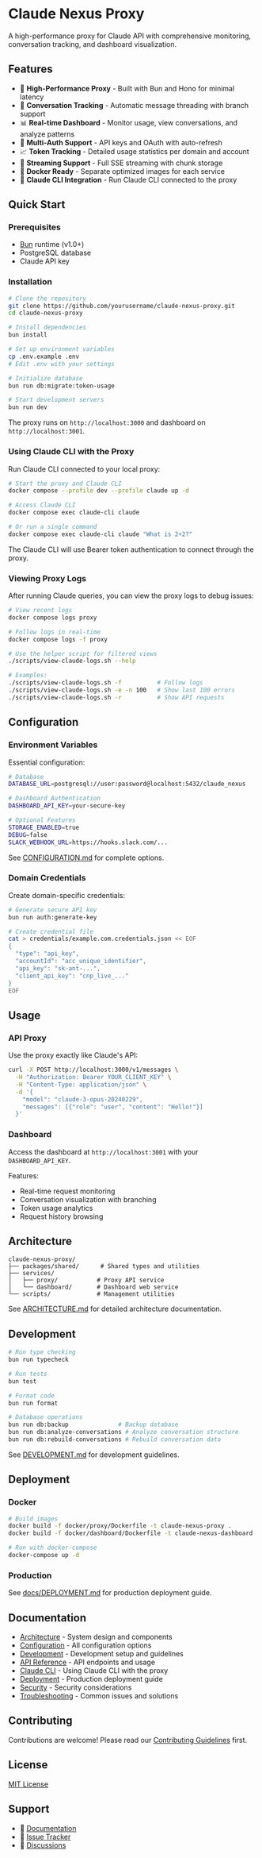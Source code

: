 # Claude Nexus Proxy

A high-performance proxy for Claude API with comprehensive monitoring, conversation tracking, and dashboard visualization.

## Features

- 🚀 **High-Performance Proxy** - Built with Bun and Hono for minimal latency
- 🔀 **Conversation Tracking** - Automatic message threading with branch support
- 📊 **Real-time Dashboard** - Monitor usage, view conversations, and analyze patterns
- 🔐 **Multi-Auth Support** - API keys and OAuth with auto-refresh
- 📈 **Token Tracking** - Detailed usage statistics per domain and account
- 🔄 **Streaming Support** - Full SSE streaming with chunk storage
- 🐳 **Docker Ready** - Separate optimized images for each service
- 🤖 **Claude CLI Integration** - Run Claude CLI connected to the proxy

## Quick Start

### Prerequisites

- [Bun](https://bun.sh) runtime (v1.0+)
- PostgreSQL database
- Claude API key

### Installation

```bash
# Clone the repository
git clone https://github.com/yourusername/claude-nexus-proxy.git
cd claude-nexus-proxy

# Install dependencies
bun install

# Set up environment variables
cp .env.example .env
# Edit .env with your settings

# Initialize database
bun run db:migrate:token-usage

# Start development servers
bun run dev
```

The proxy runs on `http://localhost:3000` and dashboard on `http://localhost:3001`.

### Using Claude CLI with the Proxy

Run Claude CLI connected to your local proxy:

```bash
# Start the proxy and Claude CLI
docker compose --profile dev --profile claude up -d

# Access Claude CLI
docker compose exec claude-cli claude

# Or run a single command
docker compose exec claude-cli claude "What is 2+2?"
```

The Claude CLI will use Bearer token authentication to connect through the proxy.

### Viewing Proxy Logs

After running Claude queries, you can view the proxy logs to debug issues:

```bash
# View recent logs
docker compose logs proxy

# Follow logs in real-time
docker compose logs -f proxy

# Use the helper script for filtered views
./scripts/view-claude-logs.sh --help

# Examples:
./scripts/view-claude-logs.sh -f          # Follow logs
./scripts/view-claude-logs.sh -e -n 100   # Show last 100 errors
./scripts/view-claude-logs.sh -r          # Show API requests
```

## Configuration

### Environment Variables

Essential configuration:

```bash
# Database
DATABASE_URL=postgresql://user:password@localhost:5432/claude_nexus

# Dashboard Authentication
DASHBOARD_API_KEY=your-secure-key

# Optional Features
STORAGE_ENABLED=true
DEBUG=false
SLACK_WEBHOOK_URL=https://hooks.slack.com/...
```

See [CONFIGURATION.md](docs/CONFIGURATION.md) for complete options.

### Domain Credentials

Create domain-specific credentials:

```bash
# Generate secure API key
bun run auth:generate-key

# Create credential file
cat > credentials/example.com.credentials.json << EOF
{
  "type": "api_key",
  "accountId": "acc_unique_identifier",
  "api_key": "sk-ant-...",
  "client_api_key": "cnp_live_..."
}
EOF
```

## Usage

### API Proxy

Use the proxy exactly like Claude's API:

```bash
curl -X POST http://localhost:3000/v1/messages \
  -H "Authorization: Bearer YOUR_CLIENT_KEY" \
  -H "Content-Type: application/json" \
  -d '{
    "model": "claude-3-opus-20240229",
    "messages": [{"role": "user", "content": "Hello!"}]
  }'
```

### Dashboard

Access the dashboard at `http://localhost:3001` with your `DASHBOARD_API_KEY`.

Features:

- Real-time request monitoring
- Conversation visualization with branching
- Token usage analytics
- Request history browsing

## Architecture

```
claude-nexus-proxy/
├── packages/shared/      # Shared types and utilities
├── services/
│   ├── proxy/           # Proxy API service
│   └── dashboard/       # Dashboard web service
└── scripts/             # Management utilities
```

See [ARCHITECTURE.md](docs/ARCHITECTURE.md) for detailed architecture documentation.

## Development

```bash
# Run type checking
bun run typecheck

# Run tests
bun test

# Format code
bun run format

# Database operations
bun run db:backup              # Backup database
bun run db:analyze-conversations # Analyze conversation structure
bun run db:rebuild-conversations # Rebuild conversation data
```

See [DEVELOPMENT.md](docs/DEVELOPMENT.md) for development guidelines.

## Deployment

### Docker

```bash
# Build images
docker build -f docker/proxy/Dockerfile -t claude-nexus-proxy .
docker build -f docker/dashboard/Dockerfile -t claude-nexus-dashboard .

# Run with docker-compose
docker-compose up -d
```

### Production

See [docs/DEPLOYMENT.md](docs/DEPLOYMENT.md) for production deployment guide.

## Documentation

- [Architecture](docs/ARCHITECTURE.md) - System design and components
- [Configuration](docs/CONFIGURATION.md) - All configuration options
- [Development](docs/DEVELOPMENT.md) - Development setup and guidelines
- [API Reference](docs/API.md) - API endpoints and usage
- [Claude CLI](docs/CLAUDE_CLI.md) - Using Claude CLI with the proxy
- [Deployment](docs/DEPLOYMENT.md) - Production deployment guide
- [Security](docs/SECURITY.md) - Security considerations
- [Troubleshooting](docs/TROUBLESHOOTING.md) - Common issues and solutions

## Contributing

Contributions are welcome! Please read our [Contributing Guidelines](CONTRIBUTING.md) first.

## License

[MIT License](LICENSE)

## Support

- 📖 [Documentation](docs/)
- 🐛 [Issue Tracker](https://github.com/yourusername/claude-nexus-proxy/issues)
- 💬 [Discussions](https://github.com/yourusername/claude-nexus-proxy/discussions)
